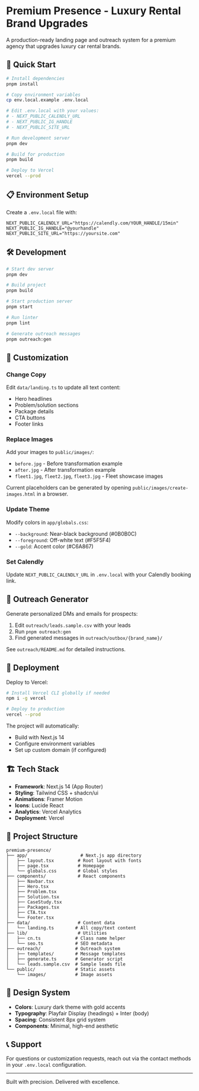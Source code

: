 # Premium Presence - Luxury Rental Brand Upgrades

A production-ready landing page and outreach system for a premium agency that upgrades luxury car rental brands.

## 🚀 Quick Start

```bash
# Install dependencies
pnpm install

# Copy environment variables
cp env.local.example .env.local

# Edit .env.local with your values:
# - NEXT_PUBLIC_CALENDLY_URL
# - NEXT_PUBLIC_IG_HANDLE  
# - NEXT_PUBLIC_SITE_URL

# Run development server
pnpm dev

# Build for production
pnpm build

# Deploy to Vercel
vercel --prod
```

## 📋 Environment Setup

Create a `.env.local` file with:

```env
NEXT_PUBLIC_CALENDLY_URL="https://calendly.com/YOUR_HANDLE/15min"
NEXT_PUBLIC_IG_HANDLE="@yourhandle"
NEXT_PUBLIC_SITE_URL="https://yoursite.com"
```

## 🛠️ Development

```bash
# Start dev server
pnpm dev

# Build project
pnpm build

# Start production server
pnpm start

# Run linter
pnpm lint

# Generate outreach messages
pnpm outreach:gen
```

## 📝 Customization

### Change Copy

Edit `data/landing.ts` to update all text content:
- Hero headlines
- Problem/solution sections
- Package details
- CTA buttons
- Footer links

### Replace Images

Add your images to `public/images/`:
- `before.jpg` - Before transformation example
- `after.jpg` - After transformation example
- `fleet1.jpg`, `fleet2.jpg`, `fleet3.jpg` - Fleet showcase images

Current placeholders can be generated by opening `public/images/create-images.html` in a browser.

### Update Theme

Modify colors in `app/globals.css`:
- `--background`: Near-black background (#0B0B0C)
- `--foreground`: Off-white text (#F5F5F4)
- `--gold`: Accent color (#C6A867)

### Set Calendly

Update `NEXT_PUBLIC_CALENDLY_URL` in `.env.local` with your Calendly booking link.

## 📧 Outreach Generator

Generate personalized DMs and emails for prospects:

1. Edit `outreach/leads.sample.csv` with your leads
2. Run `pnpm outreach:gen`
3. Find generated messages in `outreach/outbox/{brand_name}/`

See `outreach/README.md` for detailed instructions.

## 🚀 Deployment

Deploy to Vercel:

```bash
# Install Vercel CLI globally if needed
npm i -g vercel

# Deploy to production
vercel --prod
```

The project will automatically:
- Build with Next.js 14
- Configure environment variables
- Set up custom domain (if configured)

## 🏗️ Tech Stack

- **Framework**: Next.js 14 (App Router)
- **Styling**: Tailwind CSS + shadcn/ui
- **Animations**: Framer Motion
- **Icons**: Lucide React
- **Analytics**: Vercel Analytics
- **Deployment**: Vercel

## 📂 Project Structure

```
premium-presence/
├── app/                    # Next.js app directory
│   ├── layout.tsx         # Root layout with fonts
│   ├── page.tsx           # Homepage
│   └── globals.css        # Global styles
├── components/            # React components
│   ├── Navbar.tsx
│   ├── Hero.tsx
│   ├── Problem.tsx
│   ├── Solution.tsx
│   ├── CaseStudy.tsx
│   ├── Packages.tsx
│   ├── CTA.tsx
│   └── Footer.tsx
├── data/                  # Content data
│   └── landing.ts        # All copy/text content
├── lib/                   # Utilities
│   ├── cn.ts             # Class name helper
│   └── seo.ts            # SEO metadata
├── outreach/             # Outreach system
│   ├── templates/        # Message templates
│   ├── generate.ts       # Generator script
│   └── leads.sample.csv  # Sample leads file
└── public/               # Static assets
    └── images/           # Image assets
```

## 🎨 Design System

- **Colors**: Luxury dark theme with gold accents
- **Typography**: Playfair Display (headings) + Inter (body)
- **Spacing**: Consistent 8px grid system
- **Components**: Minimal, high-end aesthetic

## 📞 Support

For questions or customization requests, reach out via the contact methods in your `.env.local` configuration.

---

Built with precision. Delivered with excellence.